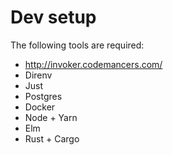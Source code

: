 # Dev setup

The following tools are required:

- http://invoker.codemancers.com/
- Direnv
- Just
- Postgres
- Docker
- Node + Yarn
- Elm
- Rust + Cargo
